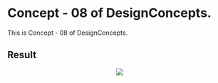 Concept - 08 of DesignConcepts.
==============================

This is Concept - 08 of DesignConcepts.

Result
-----------
<p align="center">
  <img src="c8.png"/>
</p>

